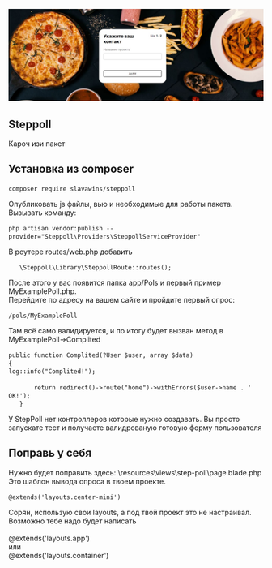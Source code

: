 <p align="center">
<img src="info/logo.jpg">
</p>

## Steppoll

Кароч изи пакет

## Установка из composer

```  
composer require slavawins/steppoll
```

Опубликовать js файлы, вью и необходимые для работы пакета.
Вызывать команду:

```
php artisan vendor:publish --provider="Steppoll\Providers\SteppollServiceProvider"
``` 

В роутере routes/web.php добавить

 ```
    \Steppoll\Library\SteppollRoute::routes();
 ```

После этого у вас появится папка app/Pols и первый пример MyExamplePoll.php.
<BR> Перейдите по адресу на вашем сайте и пройдите первый опрос:

 ```
 /pols/MyExamplePoll
 ``` 


 

Там всё само валидируется, и по итогу будет вызван метод  в MyExamplePoll->Complited
 ```
public function Complited(?User $user, array $data)
{
log::info("Complited!");

        return redirect()->route("home")->withErrors($user->name . ' OK!');
    }
 ``` 
У StepPoll нет контроллеров которые нужно создавать. Вы просто запускате тест и получаете валидрованую готовую форму пользователя


## Поправь у себя
Нужно будет поправить здесь: \resources\views\step-poll\page.blade.php
<BR> Это шаблон вывода опроса в твоем проекте.
 ```
 @extends('layouts.center-mini')
 ``` 
Сорян, использую свои layouts, а под твой проект это не настраивал. Возможно тебе надо будет написать  
<BR> @extends('layouts.app')
<BR> или
<BR> @extends('layouts.container')
